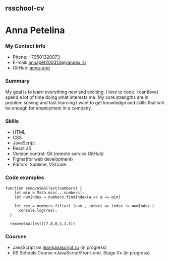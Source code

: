 ## rsschool-cv  

# Anna Petelina 

### My Contact Info 

- Phone: +79501328073
- E-mail: annapet200313@yandex.ru
- GitHub: [anna-end](https://github.com/Anna-end)

### Summary

My goal is to learn everything new and exciting. I love to code. I can(love) spend a lot of time doing what interests me. My core strengths are in problem solving and fast learning.I want to get knowledge and skills that will be enough for employment in a company. 

### Skills  

- HTML
- CSS
- JavaScript 
- React JS
- Version control: Git (remote service GitHub)
- Figma(for web development)
- Editors: Sublime, VSCode  

### Code examples

```
function removeSmallest(numbers) {
    let min = Math.min(...numbers);
    let numIndex = numbers.findIndex(a => a == min)
   
    let res = numbers.filter( (num , index) => index != numIndex )
      console.log(res);
  }

  removeSmallest([7,8,8,3,3,5])
```  


### Courses

- JavaScript on [learnjavascript.ru](https://learn.javascript.ru) (in progress)
- RS Schools Course «JavaScript/Front-end. Stage 0» (in progress)

